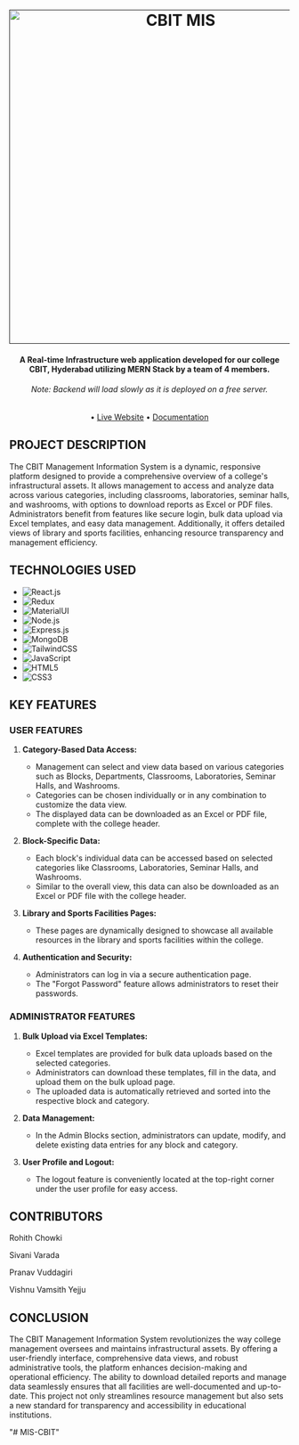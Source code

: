 
<h1 align="center">
  <br>
  <a href=""><img src="https://www.cbit.ac.in/wp-content/uploads/2023/04/CBIT-LOGO-2023.png" alt="CBIT MIS" width="600"></a>
</h1>

<h4 align="center">A Real-time Infrastructure web application developed for our college CBIT, Hyderabad utilizing MERN Stack by a team of 4 members.</h4>
<h6 align="center">Note: Backend will load slowly as it is deployed on a free server.</h6>

<p align="center">
  • <a href="https://miscbit.vercel.app/">Live Website</a> •
  <a href="https://mulberry-calendula-c8e.notion.site/CBIT-MANAGEMENT-INFORMATION-SYSTEM-MIS-f8d9c3e23c014882b3934c377745f79b">Documentation</a> 
</p>

## PROJECT DESCRIPTION

The CBIT Management Information System is a dynamic, responsive platform designed to provide a comprehensive overview of a college's infrastructural assets. It allows management to access and analyze data across various categories, including classrooms, laboratories, seminar halls, and washrooms, with options to download reports as Excel or PDF files. Administrators benefit from features like secure login, bulk data upload via Excel templates, and easy data management. Additionally, it offers detailed views of library and sports facilities, enhancing resource transparency and management efficiency.


## TECHNOLOGIES USED

* ![React.js]
* ![Redux]
* ![MaterialUI]
* ![Node.js]
* ![Express.js]
* ![MongoDB]
* ![TailwindCSS]
* ![JavaScript]
* ![HTML5]
* ![CSS3]



## KEY FEATURES

### USER FEATURES

1. **Category-Based Data Access:**
   
    - Management can select and view data based on various categories such as Blocks, Departments, Classrooms, Laboratories, Seminar Halls, and Washrooms.
    - Categories can be chosen individually or in any combination to customize the data view.
    - The displayed data can be downloaded as an Excel or PDF file, complete with the college header.
      
2. **Block-Specific Data:**
   
    - Each block's individual data can be accessed based on selected categories like Classrooms, Laboratories, Seminar Halls, and Washrooms.
    - Similar to the overall view, this data can also be downloaded as an Excel or PDF file with the college header.
      
3. **Library and Sports Facilities Pages:**
   
    - These pages are dynamically designed to showcase all available resources in the library and sports facilities within the college.
      
4. **Authentication and Security:**
   
    - Administrators can log in via a secure authentication page.
    - The "Forgot Password" feature allows administrators to reset their passwords.
      


### ADMINISTRATOR FEATURES

1. **Bulk Upload via Excel Templates:**
   
    - Excel templates are provided for bulk data uploads based on the selected categories.
    - Administrators can download these templates, fill in the data, and upload them on the bulk upload page.
    - The uploaded data is automatically retrieved and sorted into the respective block and category.
      
2. **Data Management:**
   
    - In the Admin Blocks section, administrators can update, modify, and delete existing data entries for any block and category.
      
3. **User Profile and Logout:**
   
    - The logout feature is conveniently located at the top-right corner under the user profile for easy access.

  
## CONTRIBUTORS
Rohith Chowki

Sivani Varada

Pranav Vuddagiri

Vishnu Vamsith Yejju




## CONCLUSION

The CBIT Management Information System revolutionizes the way college management oversees and maintains infrastructural assets. By offering a user-friendly interface, comprehensive data views, and robust administrative tools, the platform enhances decision-making and operational efficiency. The ability to download detailed reports and manage data seamlessly ensures that all facilities are well-documented and up-to-date. This project not only streamlines resource management but also sets a new standard for transparency and accessibility in educational institutions.

<!-- MARKDOWN LINKS & IMAGES -->

[React.js]: https://img.shields.io/badge/React-20232A?style=for-the-badge&logo=react&logoColor=61DAFB
[Redux]:https://img.shields.io/badge/Redux-593D88?style=for-the-badge&logo=redux&logoColor=white
[MaterialUI]: https://img.shields.io/badge/Material--UI-0081CB?style=for-the-badge&logo=material-ui&logoColor=white
[Node.js]: https://img.shields.io/badge/Node.js-43853D?style=for-the-badge&logo=node.js&logoColor=white
[Express.js]: https://img.shields.io/badge/Express.js-404D59?style=for-the-badge
[MongoDB]: https://img.shields.io/badge/MongoDB-4EA94B?style=for-the-badge&logo=mongodb&logoColor=white 
[TailwindCSS]: https://img.shields.io/badge/Tailwind_CSS-38B2AC?style=for-the-badge&logo=tailwind-css&logoColor=white
[JavaScript]: https://img.shields.io/badge/JavaScript-323330?style=for-the-badge&logo=javascript&logoColor=F7DF1E
[HTML5]: https://img.shields.io/badge/HTML5-E34F26?style=for-the-badge&logo=html5&logoColor=white
[CSS3]: https://img.shields.io/badge/CSS3-1572B6?style=for-the-badge&logo=css3&logoColor=white

"# MIS-CBIT" 
